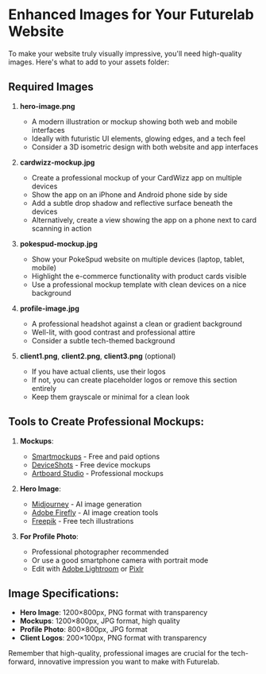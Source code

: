 # Enhanced Images for Your Futurelab Website

To make your website truly visually impressive, you'll need high-quality images. Here's what to add to your assets folder:

## Required Images

1. **hero-image.png**
   - A modern illustration or mockup showing both web and mobile interfaces
   - Ideally with futuristic UI elements, glowing edges, and a tech feel
   - Consider a 3D isometric design with both website and app interfaces

2. **cardwizz-mockup.jpg**
   - Create a professional mockup of your CardWizz app on multiple devices
   - Show the app on an iPhone and Android phone side by side
   - Add a subtle drop shadow and reflective surface beneath the devices
   - Alternatively, create a view showing the app on a phone next to card scanning in action

3. **pokespud-mockup.jpg**
   - Show your PokeSpud website on multiple devices (laptop, tablet, mobile)
   - Highlight the e-commerce functionality with product cards visible
   - Use a professional mockup template with clean devices on a nice background

4. **profile-image.jpg**
   - A professional headshot against a clean or gradient background
   - Well-lit, with good contrast and professional attire
   - Consider a subtle tech-themed background

5. **client1.png**, **client2.png**, **client3.png** (optional)
   - If you have actual clients, use their logos
   - If not, you can create placeholder logos or remove this section entirely
   - Keep them grayscale or minimal for a clean look

## Tools to Create Professional Mockups:

1. **Mockups**:
   - [Smartmockups](https://smartmockups.com/) - Free and paid options
   - [DeviceShots](https://deviceshots.com/) - Free device mockups
   - [Artboard Studio](https://artboard.studio/) - Professional mockups

2. **Hero Image**:
   - [Midjourney](https://www.midjourney.com/) - AI image generation
   - [Adobe Firefly](https://firefly.adobe.com/) - AI image creation tools
   - [Freepik](https://www.freepik.com/) - Free tech illustrations

3. **For Profile Photo**:
   - Professional photographer recommended
   - Or use a good smartphone camera with portrait mode
   - Edit with [Adobe Lightroom](https://lightroom.adobe.com/) or [Pixlr](https://pixlr.com/)

## Image Specifications:

- **Hero Image**: 1200×800px, PNG format with transparency
- **Mockups**: 1200×800px, JPG format, high quality
- **Profile Photo**: 800×800px, JPG format
- **Client Logos**: 200×100px, PNG format with transparency

Remember that high-quality, professional images are crucial for the tech-forward, innovative impression you want to make with Futurelab.
